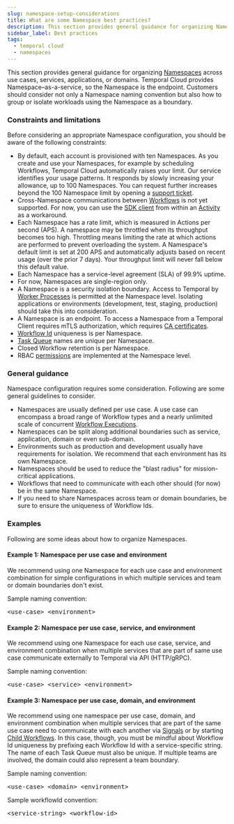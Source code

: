 ```yaml
---
slug: namespace-setup-considerations
title: What are some Namespace best practices?
description: This section provides general guidance for organizing Namespaces across use cases, services, applications, or domains.
sidebar_label: Best practices
tags:
  - temporal cloud
  - namespaces
---
```


This section provides general guidance for organizing [Namespaces](/namespaces) across use cases, services, applications, or domains.
Temporal Cloud provides Namespace–as-a-service, so the Namespace is the endpoint.
Customers should consider not only a Namespace naming convention but also how to group or isolate workloads using the Namespace as a boundary.

### Constraints and limitations

Before considering an appropriate Namespace configuration, you should be aware of the following constraints:

- By default, each account is provisioned with ten Namespaces.
  As you create and use your Namespaces, for example by scheduling Workflows, Temporal Cloud automatically raises your limit.
  Our service identifies your usage patterns.
  It responds by slowly increasing your allowance, up to 100 Namespaces.
  You can request further increases beyond the 100 Namespace limit by opening a [support ticket](/cloud/support-create-ticket).
- Cross-Namespace communications between [Workflows](/workflows) is not yet supported.
  For now, you can use the [SDK client](/concepts/what-is-a-temporal-client) from within an [Activity](/concepts/what-is-an-activity) as a workaround.
- Each Namespace has a rate limit, which is measured in Actions per second (APS).
  A namespace may be throttled when its throughput becomes too high.
  Throttling means limiting the rate at which actions are performed to prevent overloading the system.
  A Namespace's default limit is set at 200 APS and automatically adjusts based on recent usage (over the prior 7 days).
  Your throughput limit will never fall below this default value.
- Each Namespace has a service-level agreement (SLA) of 99.9% uptime.
- For now, Namespaces are single-region only.
- A Namespace is a security isolation boundary.
  Access to Temporal by [Worker Processes](/workers#worker-process) is permitted at the Namespace level.
  Isolating applications or environments (development, test, staging, production) should take this into consideration.
- A Namespace is an endpoint.
  To access a Namespace from a Temporal Client requires mTLS authorization, which requires [CA certificates](/cloud/certificates-requirements#ca-certificates).
- [Workflow Id](/concepts/what-is-a-workflow-id) uniqueness is per Namespace.
- [Task Queue](/concepts/what-is-a-task-queue) names are unique per Namespace.
- Closed Workflow retention is per Namespace.
- RBAC [permissions](/cloud/users-namespace-level-permissions) are implemented at the Namespace level.

### General guidance

Namespace configuration requires some consideration.
Following are some general guidelines to consider.

- Namespaces are usually defined per use case.
  A use case can encompass a broad range of Workflow types and a nearly unlimited scale of concurrent [Workflow Executions](/concepts/what-is-a-workflow-execution).
- Namespaces can be split along additional boundaries such as service, application, domain or even sub-domain.
- Environments such as production and development usually have requirements for isolation.
  We recommend that each environment has its own Namespace.
- Namespaces should be used to reduce the "blast radius" for mission-critical applications.
- Workflows that need to communicate with each other should (for now) be in the same Namespace.
- If you need to share Namespaces across team or domain boundaries, be sure to ensure the uniqueness of Workflow Ids.

### Examples

Following are some ideas about how to organize Namespaces.

#### Example 1: Namespace per use case and environment

We recommend using one Namespace for each use case and environment combination for simple configurations in which multiple services and team or domain boundaries don't exist.

Sample naming convention:

<pre>
&lt;use-case>_&lt;environment>
</pre>

#### Example 2: Namespace per use case, service, and environment

We recommend using one Namespace for each use case, service, and environment combination when multiple services that are part of same use case communicate externally to Temporal via API (HTTP/gRPC).

Sample naming convention:

<pre>
&lt;use-case>_&lt;service>_&lt;environment>
</pre>

#### Example 3: Namespace per use case, domain, and environment

We recommend using one namespace per use case, domain, and environment combination when multiple services that are part of the same use case need to communicate with each another via [Signals](/workflows#signal) or by starting [Child Workflows](/workflows#child-workflow).
In this case, though, you must be mindful about Workflow Id uniqueness by prefixing each Workflow Id with a service-specific string.
The name of each Task Queue must also be unique.
If multiple teams are involved, the domain could also represent a team boundary.

Sample naming convention:

<pre>
&lt;use-case>_&lt;domain>_&lt;environment>
</pre>

Sample workflowId convention:

<pre>
&lt;service-string>_&lt;workflow-id>
</pre>

